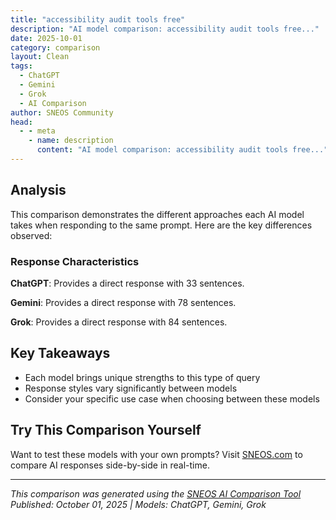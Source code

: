 ```yaml
---
title: "accessibility audit tools free"
description: "AI model comparison: accessibility audit tools free..."
date: 2025-10-01
category: comparison
layout: Clean
tags:
  - ChatGPT
  - Gemini
  - Grok
  - AI Comparison
author: SNEOS Community
head:
  - - meta
    - name: description
      content: "AI model comparison: accessibility audit tools free..."
---
```


<ChatComparison
  title="accessibility audit tools free"
  prompt="accessibility audit tools free"
  :responses='{"ChatGPT": "Here are some popular free accessibility audit tools you can use to evaluate websites and digital content for accessibility compliance:\n\n1. **axe by Deque** \n - Browser Extensions: Available for Chrome and Firefox \n - Features: Automated accessibility testing, detailed issue descriptions, and guidance on how to fix problems. \n - Website: https://www.deque.com/axe/\n\n2. **Lighthouse (by Google)** \n - Built into Chrome DevTools or available as a Chrome extension \n - Features: Audits accessibility, performance, SEO, and best practices. Provides scores and specific recommendations. \n - More info: https://developers.google.com/web/tools/lighthouse\n\n3. **WAVE (Web Accessibility Evaluation Tool)** \n - Browser Extensions: Chrome and Firefox \n - Website Version: https://wave.webaim.org/ \n - Features: Visual feedback about accessibility issues directly on the page, explanations, and resources.\n\n4. **Accessibility Insights** \n - Browser Extensions: Chrome and Edge \n - Features: Automated and guided tests, including fast-pass for quick checks and assessment for detailed analysis. \n - Website: https://accessibilityinsights.io/\n\n5. **Tenon.io (Free tier available)** \n - Web-based API and online tool \n - Features: Customizable accessibility testing via API; also offers an online checker. \n - Website: https://tenon.io/\n\n6. **Pa11y** \n - Open-source command line tool \n - Features: Runs accessibility tests on web pages and can be integrated into development workflows. \n - Website: http://pa11y.org/\n\n7. **Siteimprove Accessibility Checker** \n - Browser Extension: Chrome \n - Features: Scans web pages for WCAG compliance with detailed issue descriptions. \n - Website: https://siteimprove.com/accessibility/accessibility-checker/\n\n8. **NaturalReader Accessibility Checker** \n - Browser based tool mainly for text-to-speech and readability validation, sometimes helpful for accessibility.\n\n---\n\n**Tips for Using These Tools Effectively:** \n- Automated tools can catch about 20-50% of accessibility issues. Manual testing and involving users with disabilities are essential for comprehensive audits. \n- Combine multiple tools for better coverage since each may detect different issues. \n- Use these tools early and often during development to fix issues proactively.\n\nIf you want recommendations tailored to specific platforms (like mobile apps or PDFs), let me know!", "Gemini": "Okay, here are some free accessibility audit tools, categorized for clarity, along with some important considerations:\n\n**Browser-Based Tools (Extensions and Built-in):**\n\n* **Lighthouse (Built into Chrome Developer Tools):** This is arguably the most powerful and widely used free tool. It runs a series of audits against a page and provides detailed reports on performance, accessibility, best practices, SEO, and PWA readiness. It uses the axe-core library (see below).\n * **How to use:** Open Chrome Developer Tools (right-click on a webpage and select \u0022Inspect\u0022 or press F12), then navigate to the \u0022Lighthouse\u0022 tab. Select the \u0022Accessibility\u0022 checkbox and click \u0022Generate report\u0022.\n * **Pros:** Comprehensive, well-maintained, integrated into Chrome, command-line interface (CLI) available for automated testing.\n * **Cons:** Can\u0027t test authenticated areas without more setup.\n\n* **axe DevTools - Web Accessibility Testing (Chrome, Firefox, Edge):** A browser extension developed by Deque Systems, the creators of axe-core. It provides detailed accessibility testing and highlights issues directly on the page.\n * **How to use:** Install the extension, open Developer Tools, and select the \u0022axe DevTools\u0022 tab. Run the analysis.\n * **Pros:** Accurate, well-respected, and offers guidance on how to fix issues. The commercial versions offer more advanced features.\n * **Cons:** Some features are behind a paywall.\n\n* **WAVE (Web Accessibility Evaluation Tool) (Chrome, Firefox):** Another popular browser extension. It injects icons and indicators directly onto the page to show accessibility issues and structural elements.\n * **How to use:** Install the extension and click the WAVE icon in your browser toolbar while on the page you want to test.\n * **Pros:** Visually clear representation of issues on the page. Good for quickly identifying common problems.\n * **Cons:** Can sometimes clutter the page with icons. Less detailed explanations than axe.\n\n* **Accessibility Insights for Web (Chrome, Edge):** Microsoft\u0027s accessibility testing tool. Offers multiple testing approaches: FastPass (automated checks), Assessment (guided manual testing), and Live (real-time testing while you navigate).\n * **How to use:** Install the extension. Open Developer Tools and select the \u0022Accessibility Insights\u0022 tab.\n * **Pros:** Offers a good balance of automated and manual testing. Integrates with VS Code for code analysis.\n * **Cons:** Newer compared to others, so the community support might be smaller.\n\n* **ARC Toolkit (Chrome):** Another accessibility testing tool focusing on WCAG compliance.\n * **Pros:** Detailed reporting and guidance.\n * **Cons:** User interface can be a little clunky.\n\n**Online Web-Based Tools (Website Analyzers):**\n\n* **WebAIM\u0027s WAVE Online Tool:** A web-based version of the WAVE tool. You enter a URL, and it generates a report. Useful for quick checks without needing an extension.\n * **How to use:** Go to the WebAIM website and enter the URL.\n * **Pros:** Easy to use, no installation required.\n * **Cons:** Can\u0027t test authenticated areas or local files easily. Not ideal for complex web applications.\n\n* **A11y Compliance Platform:** Tests single pages for WCAG compliance. Free version with limitations.\n * **Pros:** Clear reporting.\n * **Cons:** Free version is limited.\n\n* **AChecker:** Evaluates single HTML pages for accessibility.\n * **Pros:** Customizable rulesets.\n * **Cons:** Interface is somewhat dated.\n\n**Libraries \u0026 Frameworks (For Developers):**\n\n* **axe-core:** A powerful and lightweight accessibility testing engine written in JavaScript. It\u0027s the underlying engine used by many other tools (like Lighthouse and axe DevTools).\n * **How to use:** Integrate it into your testing framework (e.g., Jest, Cypress, Selenium).\n * **Pros:** Highly accurate, flexible, and can be used for automated testing.\n * **Cons:** Requires coding knowledge to use effectively.\n\n**Important Considerations and Limitations:**\n\n* **Automated Testing is Not Enough:** Automated tools can only detect about 30-40% of accessibility issues. Manual testing with assistive technologies (screen readers, keyboard navigation) is crucial.\n\n* **Context Matters:** Accessibility issues need to be interpreted in the context of the website\u0027s purpose and target audience. A tool might flag something as an error, but it might be acceptable in a specific situation.\n\n* **WCAG Knowledge is Essential:** To effectively use these tools and understand the reports, you need a basic understanding of the Web Content Accessibility Guidelines (WCAG).\n\n* **Dynamic Content:** Some tools may struggle with dynamic content (content that changes after the page loads). You might need to use more advanced testing techniques to ensure accessibility.\n\n* **Authentication:** Many of the online tools struggle to test pages that require you to log in. You may need to use local browser extensions or tools to properly test these pages.\n\n* **Free vs. Paid Tools:** Free tools are a great starting point, but paid tools often offer more advanced features, better reporting, and dedicated support.\n\n**Recommendations:**\n\n1. **Start with Lighthouse:** It\u0027s built into Chrome and provides a solid foundation for accessibility testing.\n\n2. **Use axe DevTools or WAVE:** Install a browser extension like axe DevTools or WAVE to get more detailed information about accessibility issues on your pages.\n\n3. **Learn WCAG:** Invest time in learning the WCAG guidelines. This will help you understand the reports and fix the issues effectively.\n\n4. **Combine Automated and Manual Testing:** Don\u0027t rely solely on automated tools. Perform manual testing with assistive technologies.\n\n5. **Consider Paid Tools for Larger Projects:** If you\u0027re working on a large or complex project, consider investing in a paid accessibility testing tool.\n\nBy using these tools and following the recommendations, you can significantly improve the accessibility of your websites and web applications. Remember that accessibility is an ongoing process, not a one-time fix. Good luck!\n", "Grok": "There are several free accessibility audit tools available that can help you evaluate the accessibility of websites and digital content to ensure they meet standards like WCAG (Web Content Accessibility Guidelines). Below is a list of popular free tools:\n\n### 1. **WAVE (Web Accessibility Evaluation Tool)**\n - **Description**: A widely used tool that evaluates web content for accessibility issues. It provides visual feedback on a webpage by highlighting errors, alerts, and features.\n - **Platform**: Browser extension (Chrome, Firefox, Edge) or online tool.\n - **Key Features**:\n - Identifies WCAG errors and alerts.\n - Provides detailed explanations and solutions.\n - Visual overlay to see issues directly on the page.\n - **Website**: [wave.webaim.org](https://wave.webaim.org)\n\n### 2. **axe DevTools by Deque**\n - **Description**: A powerful open-source accessibility testing engine that checks for WCAG compliance and other accessibility issues.\n - **Platform**: Browser extension (Chrome, Firefox, Edge) or integrated into developer tools.\n - **Key Features**:\n - Automated testing for accessibility issues.\n - Provides detailed reports and remediation guidance.\n - Free version covers most accessibility checks.\n - **Website**: [deque.com/axe](https://www.deque.com/axe/)\n\n### 3. **Google Lighthouse**\n - **Description**: A free tool built into Google Chrome\u2019s Developer Tools that includes an accessibility audit as part of its performance analysis.\n - **Platform**: Chrome browser (under \u0022Audits\u0022 or \u0022Lighthouse\u0022 in DevTools).\n - **Key Features**:\n - Scores accessibility based on WCAG guidelines.\n - Suggests actionable improvements.\n - Also evaluates performance, SEO, and best practices.\n - **How to Use**: Open Chrome DevTools (F12 or Right-click \u003E Inspect), go to the \u0022Lighthouse\u0022 tab, and run an audit.\n\n### 4. **Contrast Checker by WebAIM**\n - **Description**: A simple tool to test color contrast between text and background to ensure compliance with WCAG contrast ratios.\n - **Platform**: Online tool.\n - **Key Features**:\n - Tests foreground and background colors for readability.\n - Provides pass/fail results for WCAG 2.1 AA and AAA levels.\n - **Website**: [webaim.org/resources/contrastchecker](https://webaim.org/resources/contrastchecker/)\n\n### 5. **Accessibility Insights by Microsoft**\n - **Description**: A free tool for identifying and fixing accessibility issues on websites and Windows apps.\n - **Platform**: Browser extension (Chrome, Edge) or desktop app for Windows.\n - **Key Features**:\n - Automated checks for WCAG violations.\n - Manual testing guidance with step-by-step instructions.\n - Visualizes issues directly on the page.\n - **Website**: [accessibilityinsights.io](https://accessibilityinsights.io)\n\n### 6. **Tota11y by Khan Academy**\n - **Description**: A free JavaScript-based tool that adds a small widget to your browser to analyze a webpage for accessibility errors.\n - **Platform**: Browser bookmarklet or script integration.\n - **Key Features**:\n - Highlights issues like missing alt text, low contrast, and heading structure.\n - Easy-to-use interface with explanations.\n - **Website**: [khan.github.io/tota11y](https://khan.github.io/tota11y/)\n\n### 7. **Siteimprove Accessibility Checker**\n - **Description**: A browser extension that provides a quick overview of accessibility issues on a single webpage.\n - **Platform**: Browser extension (Chrome, Firefox, Edge).\n - **Key Features**:\n - Scans for WCAG 2.1 issues.\n - Offers a summary of errors and suggestions.\n - Free for single-page analysis.\n - **Website**: [siteimprove.com](https://www.siteimprove.com/accessibility-checker/)\n\n### 8. **ARC Toolkit by TPGi**\n - **Description**: A free browser extension that helps developers and designers test web accessibility.\n - **Platform**: Chrome extension.\n - **Key Features**:\n - Tests for WCAG 2.0 and 2.1 issues.\n - Detailed reports with code-level insights.\n - Focuses on both manual and automated testing.\n - **Website**: [tpgi.com/arc-platform/arc-toolkit](https://www.tpgi.com/arc-platform/arc-toolkit/)\n\n### Additional Notes:\n- **Limitations**: Free tools often provide automated checks for accessibility issues, but they may not catch all problems (e.g., issues requiring manual testing like keyboard navigation or screen reader compatibility). Combine automated tools with manual testing for comprehensive audits.\n- **Standards**: Most of these tools are aligned with WCAG 2.1, the global standard for web accessibility.\n- **Browser Compatibility**: Many tools are available as extensions for popular browsers like Chrome, Firefox, and Edge.\n\nThese tools are a great starting point for identifying and addressing accessibility barriers on your website or digital content. If you\u0027re new to accessibility, WAVE and Google Lighthouse are particularly user-friendly for beginners. For more advanced users, axe DevTools and Accessibility Insights offer deeper insights."}' 
  published-date="19:17"
/>

## Analysis

This comparison demonstrates the different approaches each AI model takes when responding to the same prompt. Here are the key differences observed:

### Response Characteristics

**ChatGPT**: Provides a direct response with 33 sentences. 

**Gemini**: Provides a direct response with 78 sentences. 

**Grok**: Provides a direct response with 84 sentences. 

## Key Takeaways

- Each model brings unique strengths to this type of query
- Response styles vary significantly between models
- Consider your specific use case when choosing between these models

## Try This Comparison Yourself

Want to test these models with your own prompts? Visit [SNEOS.com](https://sneos.com) to compare AI responses side-by-side in real-time.

---

*This comparison was generated using the [SNEOS AI Comparison Tool](https://sneos.com)*
*Published: October 01, 2025 | Models: ChatGPT, Gemini, Grok*
